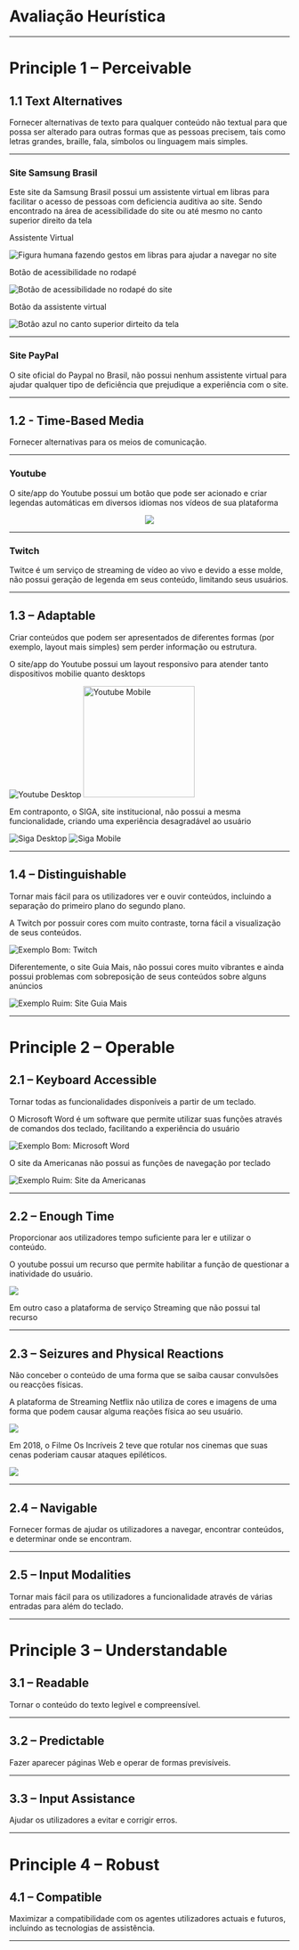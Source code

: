 <h1>Avaliação Heurística</h1>
<hr>
<h1>Principle 1 – Perceivable</h1>
<h2>1.1 Text Alternatives</h2>
<p>Fornecer alternativas de texto para qualquer conteúdo não textual para que possa ser alterado para outras formas que as pessoas precisem, tais como letras grandes, braille, fala, símbolos ou linguagem mais simples.</p>
<hr>
<h3>Site Samsung Brasil</h3>

<p> Este site da Samsung Brasil possui um assistente virtual em libras para facilitar o acesso de pessoas com deficiencia auditiva ao site. Sendo encontrado na área de acessibilidade do site ou até mesmo no canto superior direito da tela</p>
<p align="center">
<p>Assistente Virtual</p>
<img src="https://github.com/FelipeASousa/Bertoti/blob/main/IHC/AssistenteLibrasSamsung.PNG" alt="Figura humana fazendo gestos em libras para ajudar a navegar no site"/ >
<p>Botão de acessibilidade no rodapé </p>
<img src="https://github.com/FelipeASousa/Bertoti/blob/main/IHC/AreaAcessibilidadeSamsung.png" alt="Botão de acessibilidade no rodapé do site"/>
<p>Botão da assistente virtual</p>
<img src="https://github.com/FelipeASousa/Bertoti/blob/main/IHC/AcessoLibras.png?raw=true" alt="Botão azul no canto superior dirteito da tela"/>
</p>
<hr>
<h3>Site PayPal</h3>
<p> O site oficial do Paypal no Brasil, não possui nenhum assistente virtual para ajudar qualquer tipo de deficiência que prejudique a experiência com o site.</p>
<hr>
<h2>1.2 - Time-Based Media</h2>
<p>Fornecer alternativas para os meios de comunicação.</p>
<hr>
<h3> Youtube</h3>
<p> O site/app do Youtube possui um botão que pode ser acionado e criar legendas automáticas em diversos idiomas nos vídeos de sua plataforma</p>
<p align="center">
<img src="https://i.insider.com/5d7fa7bb2e22af191c36d996"/>
</p>
<hr>
<h3>Twitch</h3>
<p> Twitce é um serviço de streaming de vídeo ao vivo e devido a esse molde, não possui geração de legenda em seus conteúdo, limitando seus usuários.</p>
<hr>


<h2>1.3 – Adaptable</h2>
<p>Criar conteúdos que podem ser apresentados de diferentes formas (por exemplo, layout mais simples) sem perder informação ou estrutura.</p>
<p>O site/app do Youtube possui um layout responsivo para atender tanto dispositivos mobilie quanto desktops</p>
<img src="https://github.com/FelipeASousa/Bertoti/blob/main/IHC/YoutubeLayoutDesktop.jpeg" alt="Youtube Desktop"/>
<img src="https://github.com/FelipeASousa/Bertoti/blob/main/IHC/YoutubeLayoutMobile.jpeg" alt="Youtube Mobile" width="200"/>
<p></p>
<p>Em contraponto, o SIGA, site institucional, não possui a mesma funcionalidade, criando uma experiência desagradável ao usuário</p>
<img src="https://github.com/FelipeASousa/Bertoti/blob/main/IHC/SigaDesktop.PNG" alt="Siga Desktop"/>
<img src="https://github.com/FelipeASousa/Bertoti/blob/main/IHC/SigaMobile.PNG" alt="Siga Mobile"/>
<hr>
<h2>1.4 – Distinguishable</h2>
<p>Tornar mais fácil para os utilizadores ver e ouvir conteúdos, incluindo a separação do primeiro plano do segundo plano.</p>
<p>A Twitch por possuir cores com muito contraste, torna fácil a visualização de seus conteúdos. </p>
<img src="https://github.com/FelipeASousa/Bertoti/blob/main/IHC/TwitchDistincao.PNG" alt="Exemplo Bom: Twitch">
<p>Diferentemente, o site Guia Mais, não possui cores muito vibrantes e ainda possui problemas com sobreposição de seus conteúdos sobre alguns anúncios</p>
<img src="https://github.com/FelipeASousa/Bertoti/blob/main/IHC/GuiaMaisDistinguivelRuim.PNG" alt="Exemplo Ruim: Site Guia Mais">

<hr>
<h1>Principle 2 – Operable</h1>
<h2>2.1 – Keyboard Accessible</h2>
<p>Tornar todas as funcionalidades disponíveis a partir de um teclado.</p>
<p>O Microsoft Word é um software que permite utilizar suas funções através de comandos dos teclado, facilitando a experiência do usuário</p>
<img src="https://github.com/FelipeASousa/Bertoti/blob/main/IHC/WordNavegacaoTeclado.jpeg" alt="Exemplo Bom: Microsoft Word"/>
<p>O site da Americanas não possui as funções de navegação por teclado</p>
<img src="https://github.com/FelipeASousa/Bertoti/blob/main/IHC/AmericanasNavegacao.PNG" alt="Exemplo Ruim: Site da Americanas"/>
<hr>
<h2>2.2 – Enough Time</h2>
<p>Proporcionar aos utilizadores tempo suficiente para ler e utilizar o conteúdo.</p>
<p>O youtube possui um recurso que permite habilitar a função de questionar a inatividade do usuário.</p>
<img src="https://github.com/FelipeASousa/Bertoti/blob/main/IHC/YoutubeEnoughTime.PNG"/>
<p>Em outro caso a plataforma de serviço Streaming que não possui tal recurso</p>
<hr>
<h2>2.3 – Seizures and Physical Reactions</h2>
<p>Não conceber o conteúdo de uma forma que se saiba causar convulsões ou reacções físicas.</p>
<p>A plataforma de Streaming Netflix não utiliza de cores e imagens de uma forma que podem causar alguma reações física ao seu usuário.</p>
<img src="https://github.com/FelipeASousa/Bertoti/blob/main/IHC/StrangerThings.PNG"/>
<p>Em 2018, o Filme Os Incríveis 2 teve que rotular nos cinemas que suas cenas poderiam causar ataques epiléticos.</p>
<img src="https://github.com/FelipeASousa/Bertoti/blob/main/IHC/Incriveis2.PNG"/>
<hr>
<h2>2.4 – Navigable</h2>
<p>Fornecer formas de ajudar os utilizadores a navegar, encontrar conteúdos, e determinar onde se encontram.</p>
<hr>
<h2>2.5 – Input Modalities</h2>
<p>Tornar mais fácil para os utilizadores a funcionalidade através de várias entradas para além do teclado.</p>
<hr>
<h1>Principle 3 – Understandable</h1>
<h2>3.1 – Readable</h2>
<p>Tornar o conteúdo do texto legível e compreensível.</p>
<hr>
<h2>3.2 – Predictable</h2>
<p>Fazer aparecer páginas Web e operar de formas previsíveis.</p>
<hr>
<h2>3.3 – Input Assistance</h2>
<p>Ajudar os utilizadores a evitar e corrigir erros.</p>
<hr>
<h1>Principle 4 – Robust</h1>
<h2>4.1 – Compatible</h2>
<p>Maximizar a compatibilidade com os agentes utilizadores actuais e futuros, incluindo as tecnologias de assistência.
</p>
<hr>

<!--
<h2></h2>
<h3> </h3>
<p> </p>
<p align="center">
<img src=""/>
</p>
<hr>
<h3></h3>
<p> </p>
<hr>
->
